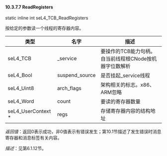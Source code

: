 #### 10.3.7.7  ReadRegisters

static inline int seL4_TCB_ReadRegisters

按给定的参数读一个线程的寄存器内容。

类型 | 名字 | 描述
--- | --- | ---
seL4_TCB | _service | 要操作的TCB能力句柄。自当前线程根CNode按机器字位数解析
seL4_Bool | suspend_source | 是否挂起_service线程
seL4_Uint8 | arch_flags | 架构相关的标志。x86、ARM忽略
seL4_Word | count | 要读的寄存器数量
seL4_UserContext * | regs | 存储寄存器内容的结构地址

*返回值*：返回0表示成功，非0值表示有错误发生；第10.1节描述了发生错误时消息寄存器和消息标签有关内容。

*描述*：见第6.1.12节。
